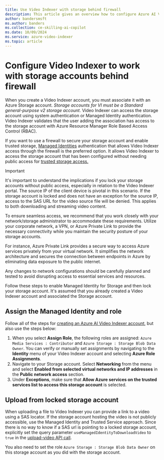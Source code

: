 ```yaml
---
title: Use Video Indexer with storage behind firewall
description: This article gives an overview how to configure Azure AI Video Indexer to use storage behind firewall.
author: bandersmsft
ms.author: banders
ms.collection: ce-skilling-ai-copilot
ms.date: 10/09/2024
ms.service: azure-video-indexer
ms.topic: article
---
```


# Configure Video Indexer to work with storage accounts behind firewall

When you create a Video Indexer account, you must associate it with an Azure Storage account. *Storage accounts for VI must be a Standard general-purpose v2 storage account*. Video Indexer can access the storage account using system authentication or Managed Identity authentication. Video Indexer validates that the user adding the association has access to the storage account with Azure Resource Manager Role Based Access Control (RBAC).

If you want to use a firewall to secure your storage account and enable trusted storage, [Managed Identities](/azure/media-services/latest/concept-managed-identities) authentication that allows Video Indexer access through the firewall is the preferred option. It allows Video Indexer to access the storage account that has been configured without needing public access for [trusted storage access.](/azure/storage/common/storage-network-security?tabs=azure-portal#grant-access-to-trusted-azure-services)

> [!IMPORTANT]
> It's important to understand the implications if you lock your storage accounts without public access, especially in relation to the Video Indexer portal. The source IP of the client device is pivotal in this scenario. If the storage account is locked and does not have an exception for the source IP, access to the SAS URL for the video source file will be denied. This applies to both downloading and streaming video content.
>
> To ensure seamless access, we recommend that you work closely with your network/storage administrator to accommodate these requirements. Utilize your corporate network, a VPN, or Azure Private Link to provide the necessary connectivity while you maintain the security posture of your storage accounts.
>
> For instance, Azure Private Link provides a secure way to access Azure services privately from your virtual network. It simplifies the network architecture and secures the connection between endpoints in Azure by eliminating data exposure to the public internet.
>
> Any changes to network configurations should be carefully planned and tested to avoid disrupting access to essential services and resources.

Follow these steps to enable Managed Identity for Storage and then lock your storage account. It's assumed that you already created a Video Indexer account and associated the Storage account.

## Assign the Managed Identity and role

Follow all of the steps for [creating an Azure AI Video Indexer account](/azure/azure-video-indexer/create-account?tabs=portal), but also use the steps below:

1. When you select **Assign Role**, the following roles are assigned: `Azure Media Services : Contributor` and `Azure Storage : Storage Blob Data Owner`. You can verify or manually set assignments by navigating to the **Identity** menu of your Video Indexer account and selecting **Azure Role Assignments**.
1. Navigate to your Storage account. Select **Networking** from the menu and select **Enabled from selected virtual networks and IP addresses** in the **Public network access** section.
1. Under **Exceptions**, make sure that **Allow Azure services on the trusted services list to access this storage account** is selected.

## Upload from locked storage account

When uploading a file to Video Indexer you can provide a link to a video using a SAS locator. If the storage account hosting the video is not publicly accessible, use the Managed Identity and Trusted Service approach. Since there is no way to know if a SAS url is pointing to a locked storage account, explicitly set the query parameter `useManagedIdentityToDownloadVideo` to `true` in the [upload-video API call](https://api-portal.videoindexer.ai/api-details#api=Operations&operation=Upload-Video). 

You also need to set the role `Azure Storage : Storage Blob Data Owner` on this storage account as you did with the storage account.
